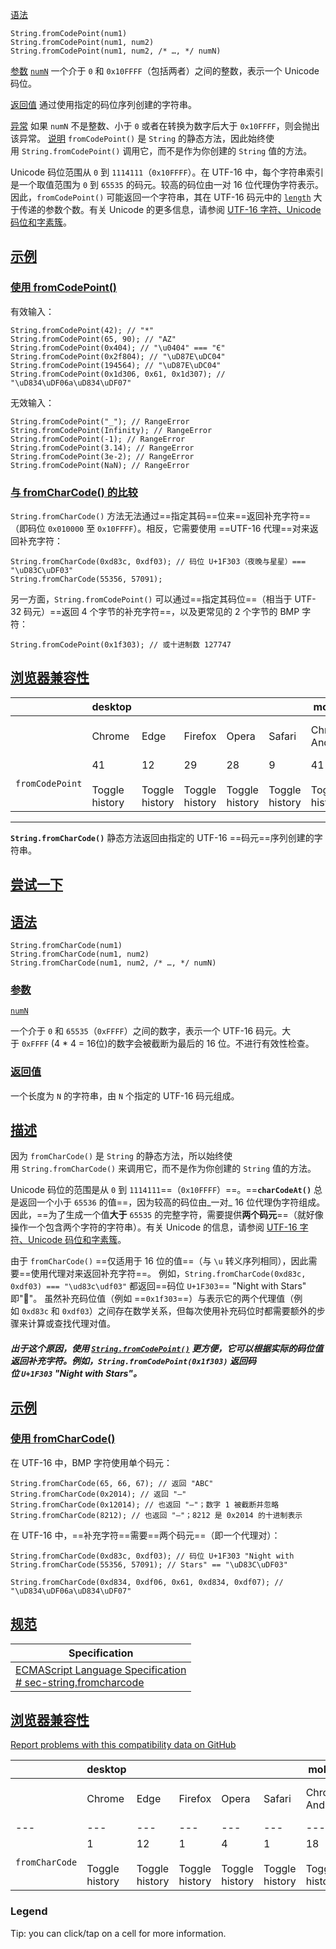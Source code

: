 [语法](https://developer.mozilla.org/zh-CN/docs/Web/JavaScript/Reference/Global_Objects/String/fromCodePoint#%E8%AF%AD%E6%B3%95)
```
String.fromCodePoint(num1)
String.fromCodePoint(num1, num2)
String.fromCodePoint(num1, num2, /* …, */ numN)
```

[参数](https://developer.mozilla.org/zh-CN/docs/Web/JavaScript/Reference/Global_Objects/String/fromCodePoint#%E5%8F%82%E6%95%B0)
[`numN`](https://developer.mozilla.org/zh-CN/docs/Web/JavaScript/Reference/Global_Objects/String/fromCodePoint#numn)
一个介于 `0` 和 `0x10FFFF`（包括两者）之间的整数，表示一个 Unicode 码位。

 [返回值](https://developer.mozilla.org/zh-CN/docs/Web/JavaScript/Reference/Global_Objects/String/fromCodePoint#%E8%BF%94%E5%9B%9E%E5%80%BC)
通过使用指定的码位序列创建的字符串。

 [异常](https://developer.mozilla.org/zh-CN/docs/Web/JavaScript/Reference/Global_Objects/String/fromCodePoint#%E5%BC%82%E5%B8%B8)
如果 `numN` 不是整数、小于 `0` 或者在转换为数字后大于 `0x10FFFF`，则会抛出该异常。
 [说明](https://developer.mozilla.org/zh-CN/docs/Web/JavaScript/Reference/Global_Objects/String/fromCodePoint#%E8%AF%B4%E6%98%8E)
`fromCodePoint()` 是 `String` 的静态方法，因此始终使用 `String.fromCodePoint()` 调用它，而不是作为你创建的 `String` 值的方法。

Unicode 码位范围从 `0` 到 `1114111`（`0x10FFFF`）。在 UTF-16 中，每个字符串索引是一个取值范围为 `0` 到 `65535` 的码元。较高的码位由一对 16 位代理伪字符表示。因此，`fromCodePoint()` 可能返回一个字符串，其在 UTF-16 码元中的 [`length`](https://developer.mozilla.org/zh-CN/docs/Web/JavaScript/Reference/Global_Objects/String/length) 大于传递的参数个数。有关 Unicode 的更多信息，请参阅 [UTF-16 字符、Unicode 码位和字素簇](https://developer.mozilla.org/zh-CN/docs/Web/JavaScript/Reference/Global_Objects/String#utf-16_%E5%AD%97%E7%AC%A6%E3%80%81unicode_%E7%A0%81%E4%BD%8D%E5%92%8C%E5%AD%97%E7%B4%A0%E7%B0%87)。

## [示例](https://developer.mozilla.org/zh-CN/docs/Web/JavaScript/Reference/Global_Objects/String/fromCodePoint#%E7%A4%BA%E4%BE%8B)

### [使用 fromCodePoint()](https://developer.mozilla.org/zh-CN/docs/Web/JavaScript/Reference/Global_Objects/String/fromCodePoint#%E4%BD%BF%E7%94%A8_fromcodepoint)

有效输入：
```
String.fromCodePoint(42); // "*"
String.fromCodePoint(65, 90); // "AZ"
String.fromCodePoint(0x404); // "\u0404" === "Є"
String.fromCodePoint(0x2f804); // "\uD87E\uDC04"
String.fromCodePoint(194564); // "\uD87E\uDC04"
String.fromCodePoint(0x1d306, 0x61, 0x1d307); // "\uD834\uDF06a\uD834\uDF07"
```

无效输入：
```
String.fromCodePoint("_"); // RangeError
String.fromCodePoint(Infinity); // RangeError
String.fromCodePoint(-1); // RangeError
String.fromCodePoint(3.14); // RangeError
String.fromCodePoint(3e-2); // RangeError
String.fromCodePoint(NaN); // RangeError
```

### [与 fromCharCode() 的比较](https://developer.mozilla.org/zh-CN/docs/Web/JavaScript/Reference/Global_Objects/String/fromCodePoint#%E4%B8%8E_fromcharcode_%E7%9A%84%E6%AF%94%E8%BE%83)

`String.fromCharCode()` 方法无法通过==指定其码==位来==返回补充字符==（即码位 `0x010000` 至 `0x10FFFF`）。相反，它需要使用 ==UTF-16 代理==对来返回补充字符：

```
String.fromCharCode(0xd83c, 0xdf03); // 码位 U+1F303（夜晚与星星）=== "\uD83C\uDF03"
String.fromCharCode(55356, 57091);
```

另一方面，`String.fromCodePoint()` 可以通过==指定其码位==（相当于 UTF-32 码元）==返回 4 个字节的补充字符==，以及更常见的 2 个字节的 BMP 字符：

```
String.fromCodePoint(0x1f303); // 或十进制数 127747
```
## [浏览器兼容性](https://developer.mozilla.org/zh-CN/docs/Web/JavaScript/Reference/Global_Objects/String/fromCodePoint#%E6%B5%8F%E8%A7%88%E5%99%A8%E5%85%BC%E5%AE%B9%E6%80%A7)

|  | desktop |  |  |  |  | mobile |  |  |  |  |  | server |  |
| ---- | ---- | ---- | ---- | ---- | ---- | ---- | ---- | ---- | ---- | ---- | ---- | ---- | ---- |
|  | Chrome | Edge | Firefox | Opera | Safari | Chrome Android | Firefox for Android | Opera Android | Safari on iOS | Samsung Internet | WebView Android | Deno | Node.js |
| `fromCodePoint` | 41<br><br>Toggle history | 12<br><br>Toggle history | 29<br><br>Toggle history | 28<br><br>Toggle history | 9<br><br>Toggle history | 41<br><br>Toggle history | 29<br><br>Toggle history | 28<br><br>Toggle history | 9<br><br>Toggle history | 4.0<br><br>Toggle history | 41<br><br>Toggle history | 1.0<br><br>Toggle history | 4.0.0<br><br>Toggle history |

--- 
**`String.fromCharCode()`** 静态方法返回由指定的 UTF-16 ==码元==序列创建的字符串。

## [尝试一下](https://developer.mozilla.org/zh-CN/docs/Web/JavaScript/Reference/Global_Objects/String/fromCharCode#%E5%B0%9D%E8%AF%95%E4%B8%80%E4%B8%8B)

## [语法](https://developer.mozilla.org/zh-CN/docs/Web/JavaScript/Reference/Global_Objects/String/fromCharCode#%E8%AF%AD%E6%B3%95)



```
String.fromCharCode(num1)
String.fromCharCode(num1, num2)
String.fromCharCode(num1, num2, /* …, */ numN)
```

### [参数](https://developer.mozilla.org/zh-CN/docs/Web/JavaScript/Reference/Global_Objects/String/fromCharCode#%E5%8F%82%E6%95%B0)

[`numN`](https://developer.mozilla.org/zh-CN/docs/Web/JavaScript/Reference/Global_Objects/String/fromCharCode#numn)

一个介于 `0` 和 `65535`（`0xFFFF`）之间的数字，表示一个 UTF-16 码元。大于 `0xFFFF` (4 * 4 = 16位)的数字会被截断为最后的 16 位。不进行有效性检查。

### [返回值](https://developer.mozilla.org/zh-CN/docs/Web/JavaScript/Reference/Global_Objects/String/fromCharCode#%E8%BF%94%E5%9B%9E%E5%80%BC)

一个长度为 `N` 的字符串，由 `N` 个指定的 UTF-16 码元组成。

## [描述](https://developer.mozilla.org/zh-CN/docs/Web/JavaScript/Reference/Global_Objects/String/fromCharCode#%E6%8F%8F%E8%BF%B0)

因为 `fromCharCode()` 是 `String` 的静态方法，所以始终使用 `String.fromCharCode()` 来调用它，而不是作为你创建的 `String` 值的方法。

Unicode 码位的范围是从 `0` 到 `1114111`==（`0x10FFFF`）==。==**`charCodeAt()`** 总是返回一个小于 `65536` 的值==，因为较高的码位由_一对_ 16 位代理伪字符组成。因此，==为了生成一个值**大于** `65535` 的完整字符，需要提供**两个码元**==（就好像操作一个包含两个字符的字符串）。有关 Unicode 的信息，请参阅 [UTF-16 字符、Unicode 码位和字素簇](https://developer.mozilla.org/zh-CN/docs/Web/JavaScript/Reference/Global_Objects/String#utf-16_%E5%AD%97%E7%AC%A6%E3%80%81unicode_%E7%A0%81%E4%BD%8D%E5%92%8C%E5%AD%97%E7%B4%A0%E7%B0%87)。

由于 `fromCharCode()` ==仅适用于 16 位的值==（与 `\u` 转义序列相同），因此需要==使用代理对来返回补充字符==。
例如，`String.fromCharCode(0xd83c, 0xdf03) === "\ud83c\udf03"` 都返回==码位 `U+1F303`== "Night with Stars" 即"🌃"。
虽然补充码位值（例如 ==`0x1f303`==）与表示它的两个代理值（例如 `0xd83c` 和 `0xdf03`）之间存在数学关系，但每次使用补充码位时都需要额外的步骤来计算或查找代理对值。
##### 出于这个原因，使用 [`String.fromCodePoint()`](https://developer.mozilla.org/zh-CN/docs/Web/JavaScript/Reference/Global_Objects/String/fromCodePoint) 更方便，它可以根据实际的码位值返回补充字符。例如，`String.fromCodePoint(0x1f303)` 返回码位 `U+1F303` "Night with Stars"。

## [示例](https://developer.mozilla.org/zh-CN/docs/Web/JavaScript/Reference/Global_Objects/String/fromCharCode#%E7%A4%BA%E4%BE%8B)

### [使用 fromCharCode()](https://developer.mozilla.org/zh-CN/docs/Web/JavaScript/Reference/Global_Objects/String/fromCharCode#%E4%BD%BF%E7%94%A8_fromcharcode)

在 UTF-16 中，BMP 字符使用单个码元：
```
String.fromCharCode(65, 66, 67); // 返回 "ABC"
String.fromCharCode(0x2014); // 返回 "—"
String.fromCharCode(0x12014); // 也返回 "—"；数字 1 被截断并忽略
String.fromCharCode(8212); // 也返回 "—"；8212 是 0x2014 的十进制表示
```

在 UTF-16 中，==补充字符==需要==两个码元==（即一个代理对）：
```
String.fromCharCode(0xd83c, 0xdf03); // 码位 U+1F303 "Night with
String.fromCharCode(55356, 57091); // Stars" == "\uD83C\uDF03"

String.fromCharCode(0xd834, 0xdf06, 0x61, 0xd834, 0xdf07); // "\uD834\uDF06a\uD834\uDF07"
```

## [规范](https://developer.mozilla.org/zh-CN/docs/Web/JavaScript/Reference/Global_Objects/String/fromCharCode#%E8%A7%84%E8%8C%83)

|Specification|
|---|
|[ECMAScript Language Specification  <br># sec-string.fromcharcode](https://tc39.es/ecma262/multipage/text-processing.html#sec-string.fromcharcode)|

## [浏览器兼容性](https://developer.mozilla.org/zh-CN/docs/Web/JavaScript/Reference/Global_Objects/String/fromCharCode#%E6%B5%8F%E8%A7%88%E5%99%A8%E5%85%BC%E5%AE%B9%E6%80%A7)

[Report problems with this compatibility data on GitHub](https://github.com/mdn/browser-compat-data/issues/new?mdn-url=https%3A%2F%2Fdeveloper.mozilla.org%2Fzh-CN%2Fdocs%2FWeb%2FJavaScript%2FReference%2FGlobal_Objects%2FString%2FfromCharCode&metadata=%3C%21--+Do+not+make+changes+below+this+line+--%3E%0A%3Cdetails%3E%0A%3Csummary%3EMDN+page+report+details%3C%2Fsummary%3E%0A%0A*+Query%3A+%60javascript.builtins.String.fromCharCode%60%0A*+Report+started%3A+2024-04-23T09%3A28%3A44.448Z%0A%0A%3C%2Fdetails%3E&title=javascript.builtins.String.fromCharCode+-+%3CSUMMARIZE+THE+PROBLEM%3E&template=data-problem.yml "Report an issue with this compatibility data")

| |desktop|   |   |   |   |mobile|   |   |   |   |   |server|   |
|---|---|---|---|---|---|---|---|---|---|---|---|---|---|
||Chrome|Edge|Firefox|Opera|Safari|Chrome Android|Firefox for Android|Opera Android|Safari on iOS|Samsung Internet|WebView Android|Deno|Node.js|
|---|---|---|---|---|---|---|---|---|---|---|---|---|---|
|`fromCharCode`|1<br><br>Toggle history|12<br><br>Toggle history|1<br><br>Toggle history|4<br><br>Toggle history|1<br><br>Toggle history|18<br><br>Toggle history|4<br><br>Toggle history|10.1<br><br>Toggle history|1<br><br>Toggle history|1.0<br><br>Toggle history|4.4<br><br>Toggle history|1.0<br><br>Toggle history|0.10.0<br><br>Toggle history|

### Legend

Tip: you can click/tap on a cell for more information.